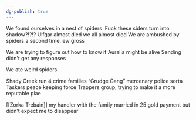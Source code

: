 ```yaml
---
dg-publish: true
---
```

We found ourselves in a nest of spiders 
Fuck these siders turn into shadow?!?!?
Ulfgar almost died
we all almost died
We are ambushed by spiders a second time.
ew gross

We are trying to figure out how to know if Auralia might be alive
Sending didn’t get any responses

We ate weird spiders

Shady Creek run
	4 crime families
	“Grudge Gang” mercenary police sorta
	Taskers peace keeping force
	Trappers group, trying to make it a more reputable plae

[[Zorka Trebain]]
	my handler with the family
	married in
	25 gold payment but didn’t expect me to disappear